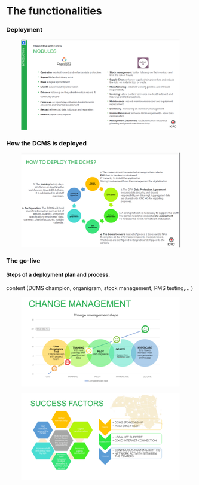 # The functionalities

### Deployment

<figure><img src="../../.gitbook/assets/image (305).png" alt=""><figcaption></figcaption></figure>

### How the DCMS is deployed

<figure><img src="../../.gitbook/assets/image (306).png" alt=""><figcaption></figcaption></figure>

### The go-live

#### Steps of a deployment plan and process.

content (DCMS champion, organigram, stock management, PMS testing,... )



<figure><img src="../../.gitbook/assets/image (307).png" alt=""><figcaption></figcaption></figure>

<figure><img src="../../.gitbook/assets/image (308).png" alt=""><figcaption></figcaption></figure>
